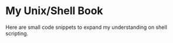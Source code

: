 # My Unix/Shell Book

Here are small code snippets to expand my understanding on shell scripting.

```{tableofcontents}
```
